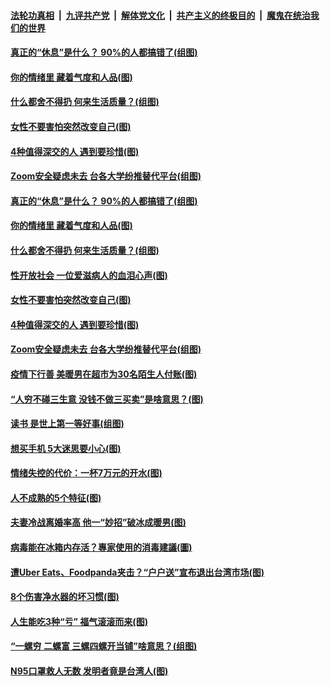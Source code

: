 

####  [法轮功真相](../../../../basic/blob/master/README.md?t=04111730) &nbsp;|&nbsp; [九评共产党](../../../../9ping.md/blob/master/README.md?t=04111730) &nbsp;|&nbsp; [解体党文化](../../../../jtdwh.md/blob/master/README.md?t=04111730)  &nbsp;|&nbsp; [共产主义的终极目的](../../../../gczydzjmd.md/blob/master/README.md?t=04111730) &nbsp;|&nbsp; [魔鬼在统治我们的世界](../../../../mgztzwmdsj.md/blob/master/README.md?t=04111730) 

#### [真正的“休息”是什么？ 90%的人都搞错了(组图)](../pages/p8/929390.md?t=04111730) 

#### [你的情绪里 藏着气度和人品(图)](../pages/p8/928992.md?t=04111730) 

#### [什么都舍不得扔 何来生活质量？(组图)](../pages/p8/929295.md?t=04111730) 

#### [女性不要害怕突然改变自己(图)](../pages/p8/929253.md?t=04111730) 

#### [4种值得深交的人 遇到要珍惜(图)](../pages/p8/929208.md?t=04111730) 

#### [Zoom安全疑虑未去 台各大学纷推替代平台(组图)](../pages/p8/929178.md?t=04111730) 

#### [真正的“休息”是什么？ 90%的人都搞错了(组图)](../pages/p8/929390.md?t=04111730) 

#### [你的情绪里 藏着气度和人品(图)](../pages/p8/928992.md?t=04111730) 

#### [什么都舍不得扔 何来生活质量？(组图)](../pages/p8/929295.md?t=04111730) 

#### [性开放社会 一位爱滋病人的血泪心声(图)](../pages/p8/929276.md?t=04111730) 

#### [女性不要害怕突然改变自己(图)](../pages/p8/929253.md?t=04111730) 

#### [4种值得深交的人 遇到要珍惜(图)](../pages/p8/929208.md?t=04111730) 

#### [Zoom安全疑虑未去 台各大学纷推替代平台(组图)](../pages/p8/929178.md?t=04111730) 

#### [疫情下行善 美暖男在超市为30名陌生人付账(图)](../pages/p8/929009.md?t=04111730) 

#### [“人穷不碰三生意 没钱不做三买卖”是啥意思？(图)](../pages/p8/929087.md?t=04111730) 

#### [读书 是世上第一等好事(组图)](../pages/p8/928997.md?t=04111730) 

#### [想买手机 5大迷思要小心(图)](../pages/p8/929055.md?t=04111730) 

#### [情绪失控的代价：一杯7万元的开水(图)](../pages/p8/929042.md?t=04111730) 

#### [人不成熟的5个特征(图)](../pages/p8/928428.md?t=04111730) 

#### [夫妻冷战离婚率高 他一“妙招”破冰成暖男(图)](../pages/p8/928978.md?t=04111730) 

#### [病毒能在冰箱内存活？專家使用的消毒建議(圖)](../pages/p8/928993.md?t=04111730) 

#### [遭Uber Eats、Foodpanda夹击？“户户送”宣布退出台湾市场(图)](../pages/p8/928911.md?t=04111730) 

#### [8个伤害净水器的坏习惯(图)](../pages/p8/928891.md?t=04111730) 

#### [人生能吃3种“亏” 福气滚滚而来(图)](../pages/p8/928887.md?t=04111730) 

#### [“一螺穷 二螺富 三螺四螺开当铺”啥意思？(组图)](../pages/p8/928847.md?t=04111730) 

#### [N95口罩救人无数 发明者竟是台湾人(图)](../pages/p8/928803.md?t=04111730) 

